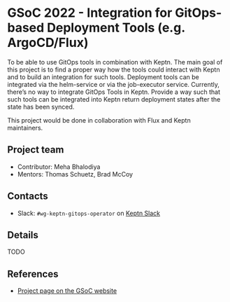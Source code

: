 GSoC 2022 - Integration for GitOps-based Deployment Tools (e.g. ArgoCD/Flux)
==========

To be able to use GitOps tools in combination with Keptn.
The main goal of this project is to find a proper way how the tools could interact with Keptn and to build an integration for such tools.
Deployment tools can be integrated via the helm-service or via the job-executor service.
Currently, there’s no way to integrate GitOps Tools in Keptn.
Provide a way such that such tools can be integrated into Keptn return deployment states after the state has been synced.

This project would be done in collaboration with Flux and Keptn maintainers.

## Project team

<!-- TODO: add GitHub and social media links here -->

- Contributor: Meha Bhalodiya
- Mentors:
Thomas Schuetz,
Brad McCoy

## Contacts

- Slack: `#wg-keptn-gitops-operator` on [Keptn Slack](https://keptn.sh/community/#slack)

## Details

TODO

## References

* [Project page on the GSoC website](https://summerofcode.withgoogle.com/programs/2022/projects/yHHRfVz2)
